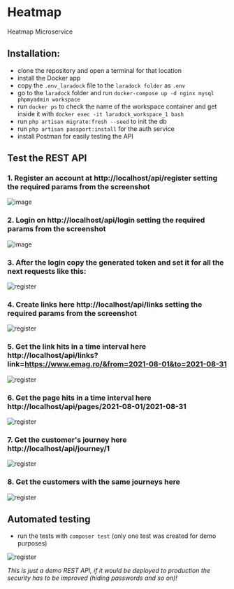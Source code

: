 # Heatmap
Heatmap Microservice

## Installation:
- clone the repository and open a terminal for that location
- install the Docker app
- copy the `.env_laradock` file to the `laradock folder` as `.env`
- go to the `laradock` folder and run `docker-compose up -d nginx mysql phpmyadmin workspace`
- run `docker ps` to check the name of the workspace container and get inside it with `docker exec -it laradock_workspace_1 bash`
- run `php artisan migrate:fresh --seed` to init the db
- run `php artisan passport:install` for the auth service
- install Postman for easily testing the API

## Test the REST API

### 1. Register an account at http://localhost/api/register setting the required params from the screenshot

![image](https://user-images.githubusercontent.com/3978400/131658133-2d158859-5a30-4b12-9e70-2b646af88784.png)

### 2. Login on http://localhost/api/login setting the required params from the screenshot

![image](https://user-images.githubusercontent.com/3978400/131658672-5bcc66d4-c72e-4449-879b-045a83288584.png)

### 3. After the login copy the generated token and set it for all the next requests like this:

![register](https://user-images.githubusercontent.com/3978400/131660944-da1dab10-2073-400a-842b-9f227f1433db.jpg)

### 4. Create links here http://localhost/api/links setting the required params from the screenshot

![register](https://user-images.githubusercontent.com/3978400/131661280-4267aff4-107e-4bbe-8e46-da3d15ef1ba4.jpg)

### 5. Get the link hits in a time interval here http://localhost/api/links?link=https://www.emag.ro/&from=2021-08-01&to=2021-08-31

![register](https://user-images.githubusercontent.com/3978400/131661816-58d1013f-48ae-4fd7-b01f-02d0b1e78558.jpg)

### 6. Get the page hits in a time interval here http://localhost/api/pages/2021-08-01/2021-08-31

![register](https://user-images.githubusercontent.com/3978400/131663189-c66d6e76-9729-4c56-99d5-07dce7efed22.jpg)

### 7. Get the customer's journey here http://localhost/api/journey/1

![register](https://user-images.githubusercontent.com/3978400/131662394-e54a3e5d-8952-4d41-a632-713148aae28f.jpg)

### 8. Get the customers with the same journeys here 

![register](https://user-images.githubusercontent.com/3978400/131662591-2d4d3b5d-7619-40bc-a6d2-4773221905c9.jpg)

## Automated testing

- run the tests with `composer test` (only one test was created for demo purposes)

![register](https://user-images.githubusercontent.com/3978400/131665809-e327d36d-18e4-4e16-b518-e1a9b7c202f4.jpg)


*This is just a demo REST API, if it would be deployed to production the security has to be improved (hiding passwords and so on)!*
